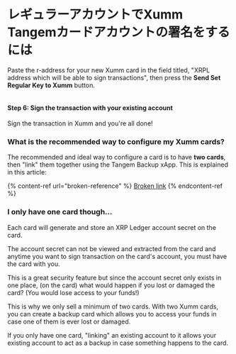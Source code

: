 # レギュラーアカウントでXumm Tangemカードアカウントの署名をするには

Paste the r-address for your new Xumm card in the field titled, "XRPL address which will be able to sign transactions", then press the **Send Set Regular Key to Xumm** button.

<figure><img src="broken-reference" alt=""><figcaption></figcaption></figure>

#### Step 6: Sign the transaction with your existing account <a href="#h_daeec8d8c2" id="h_daeec8d8c2"></a>

Sign the transaction in Xumm and you're all done!&#x20;

### What is the recommended way to configure my Xumm cards?

The recommended and ideal way to configure a card is to have **two cards**, then "link" them together using the Tangem Backup xApp. This is explained in this article:

{% content-ref url="broken-reference" %}
[Broken link](broken-reference)
{% endcontent-ref %}

### I only have one card though...

Each card will generate and store an XRP Ledger account secret on the card.

The account secret can not be viewed and extracted from the card and anytime you want to sign transaction on the card's account, you must have the card with you.

This is a great security feature but since the account secret only exists in one place, (on the card) what would happen if you lost or damaged the card? (You would lose access to your funds!)

This is why we only sell a minimum of two cards. With two Xumm cards, you can create a backup card which allows you to access your funds in case one of them is ever lost or damaged.

If you only have one card, "linking" an existing account to it allows your existing account to act as a backup in case something happens to the card.
